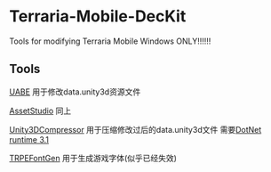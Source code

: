 # Terraria-Mobile-DecKit
Tools for modifying Terraria Mobile
Windows ONLY!!!!!!

## Tools
[UABE](https://github.com/SeriousCache/UABE)
用于修改data.unity3d资源文件
   
[AssetStudio](https://github.com/Perfare/AssetStudio)
同上
   
[Unity3DCompressor](https://github.com/IllusionMods/Unity3DCompressor)
用于压缩修改过后的data.unity3d文件
需要[DotNet runtime 3.1](https://dotnet.microsoft.com/zh-cn/download/dotnet/3.1/runtime?cid=getdotnetcore)

[TRPEFontGen](https://github.com/chi-rei-den/TRPEFontGen)
用于生成游戏字体(似乎已经失效)

